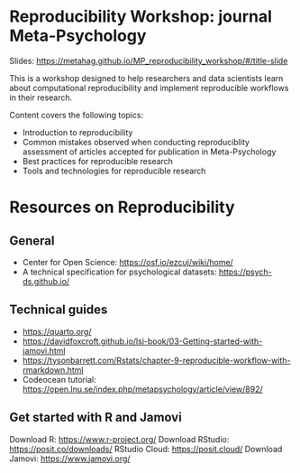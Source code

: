 # Reproducibility Workshop: journal Meta-Psychology

Slides: https://metahag.github.io/MP_reproducibility_workshop/#/title-slide

This is a workshop designed to help researchers and data scientists learn about computational reproducibility and implement reproducible workflows in their research. 

Content covers the following topics:

- Introduction to reproducibility
- Common mistakes observed when conducting reproduciblity assessment of articles accepted for publication in Meta-Psychology
- Best practices for reproducible research
- Tools and technologies for reproducible research

# Resources on Reproducibility

## General
- Center for Open Science: https://osf.io/ezcuj/wiki/home/
- A technical specification for psychological datasets: https://psych-ds.github.io/

## Technical guides
- https://quarto.org/
- https://davidfoxcroft.github.io/lsj-book/03-Getting-started-with-jamovi.html
- https://tysonbarrett.com/Rstats/chapter-9-reproducible-workflow-with-rmarkdown.html
- Codeocean tutorial: https://open.lnu.se/index.php/metapsychology/article/view/892/

## Get started with R and Jamovi
Download R: https://www.r-project.org/
Download RStudio: https://posit.co/downloads/
RStudio Cloud: https://posit.cloud/
Download Jamovi: https://www.jamovi.org/
